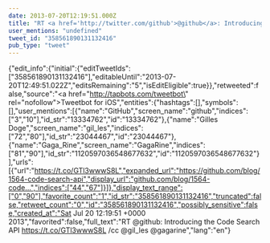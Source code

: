 ```yaml
---
date: 2013-07-20T12:19:51.000Z
title: "RT <a href='http://twitter.com/github'>@github</a>: Introducing the Code Search API https://t.co/GTl3wwwS8L /cc <a href='http://twitter.com/gil_les'>@gil_les</a> <a href='http://twitter.com/gagarine'>@gagarine</a>″"
user_mentions: "undefined"
tweet_id: "358561890131132416"
pub_type: "tweet"
---
```

{"edit_info":{"initial":{"editTweetIds":["358561890131132416"],"editableUntil":"2013-07-20T12:49:51.022Z","editsRemaining":"5","isEditEligible":true}},"retweeted":false,"source":"<a href=\"http://tapbots.com/tweetbot\" rel=\"nofollow\">Tweetbot for iOS</a>","entities":{"hashtags":[],"symbols":[],"user_mentions":[{"name":"GitHub","screen_name":"github","indices":["3","10"],"id_str":"13334762","id":"13334762"},{"name":"Gilles Doge","screen_name":"gil_les","indices":["72","80"],"id_str":"23044467","id":"23044467"},{"name":"Gaga_Rine","screen_name":"GagaRine","indices":["81","90"],"id_str":"1120597036548677632","id":"1120597036548677632"}],"urls":[{"url":"https://t.co/GTl3wwwS8L","expanded_url":"https://github.com/blog/1564-code-search-api","display_url":"github.com/blog/1564-code…","indices":["44","67"]}]},"display_text_range":["0","90"],"favorite_count":"1","id_str":"358561890131132416","truncated":false,"retweet_count":"0","id":"358561890131132416","possibly_sensitive":false,"created_at":"Sat Jul 20 12:19:51 +0000 2013","favorited":false,"full_text":"RT @github: Introducing the Code Search API https://t.co/GTl3wwwS8L /cc @gil_les @gagarine","lang":"en"}
